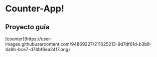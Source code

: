 <h1> Counter-App!</h1>

<h2>Proyecto guía</h2>
[counter](https://user-images.githubusercontent.com/94869227/211625213-9d7df61d-b3b8-4a9b-bce7-d74bf6ea24f7.png)

